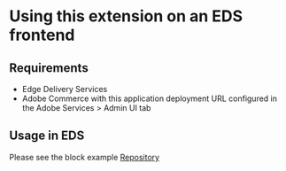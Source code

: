 # Using this extension on an EDS frontend

## Requirements

- Edge Delivery Services
- Adobe Commerce with this application deployment URL configured in the Adobe Services > Admin UI tab

## Usage in EDS

Please see the block example [Repository](https://github.com/BlueAcornInc/aio-commerce-bazaarvoice-blocks)
